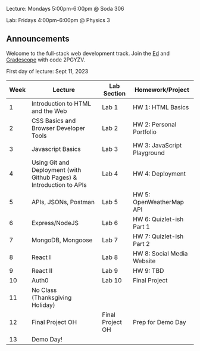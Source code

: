 Lecture: Mondays 5:00pm-6:00pm @ Soda 306

Lab: Fridays 4:00pm-6:00pm @ Physics 3

## Announcements
Welcome to the full-stack web development track.
Join the [Ed](https://edstem.org/us/join/hAbV5D) and [Gradescope](https://www.gradescope.com) with code 2PGYZV. 

First day of lecture: Sept 11, 2023

| Week | Lecture                                                                                                                                                                                                                                                                          | Lab Section                           | Homework/Project                                                                |
|------|----------------------------------------------------------------------------------------------------------------------------------------------------------------------------------------------------------------------------------------------------------------------------------|---------------------------------------|---------------------------------------------------------------------------------|
| 1    | Introduction to HTML and the Web   | Lab 1  | HW 1: HTML Basics     |
| 2    | CSS Basics and Browser Developer Tools                             | Lab 2   | HW 2: Personal Portfolio |
| 3    | Javascript Basics  | Lab 3 | HW 3: JavaScript Playground                                    |
| 4    | Using Git and Deployment (with Github Pages) & Introduction to APIs     | Lab 4            | HW 4: Deployment   |
| 5    | APIs, JSONs, Postman | Lab 5   | HW 5: OpenWeatherMap API   |
| 6    | Express/NodeJS    | Lab 6            | HW 6: Quizlet-ish Part 1 |
| 7    | MongoDB, Mongoose    | Lab 7           | HW 7: Quizlet-ish Part 2 |
| 8    | React I   | Lab 8 | HW 8: Social Media Website
| 9    | React II | Lab 9            | HW 9: TBD    |
| 10   | Auth0   | Lab 10           | Final Project |
| 11   | No Class (Thanksgiving Holiday)  
| 12   | Final Project OH        | Final Project OH                      | Prep for Demo Day  |
| 13   | Demo Day!  |
